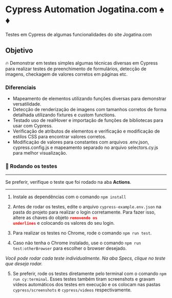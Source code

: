 # Cypress Automation Jogatina.com :spades: ♦️

Testes em Cypress de algumas funcionalidades do site Jogatina.com

## Objetivo

:fire: Demonstrar em testes simples algumas técnicas diversas em Cypress para realizar testes de preenchimento de formulários, detecção de imagens, checkagem de valores corretos em páginas etc.

### Diferenciais

- Mapeamento de elementos utilizando funções diversas para demonstrar versatilidade.
- Detecção de renderização de imagens com tamanhos corretos de forma detalhada utilizando fixtures e custom functions.
- Testado uso de realHover e importação de funções de bibliotecas para usar com Cypress.
- Verificação de atributos de elementos e verificação e modificação de estilos CSS para encontrar valores corretos.
- Modificação de valores para constantes com arquivos .env.json, cypress.config.js e mapeamento separado no arquivo selectors.cy.js para melhor visualização.

### :game_die: Rodando os testes

__________________________________
 Se preferir, verifique o teste que foi rodado na aba **Actions**.
__________________________________

1. Instale as dependências com o comando `npm install`

2. Antes de rodar os testes, edite o arquivo `cypress-example.env.json` na pasta do projeto para realizar o login corretamente. Para fazer isso, altere as chaves do objeto <strong><code style="color : red">removendo os underlines</code></strong> e colocando os valores do seu login.

3. Para realizar os testes no Chrome, rode o comando `npm run test`.
 
4. Caso não tenha o Chrome instalado, use o comando `npm run test:otherBrowser` para escolher o browser desejado.
 
_Você pode rodar cada teste individualmente. Na aba Specs, clique no teste que deseja rodar._

5. Se preferir, rode os testes diretamente pelo terminal com o comando `npm run cy:terminal`. Esses testes também tiram screenshots e gravam vídeos automáticos dos testes em execução e os colocam nas pastas `cypress/screenshots` e `cypress/videos` respectivamente.
